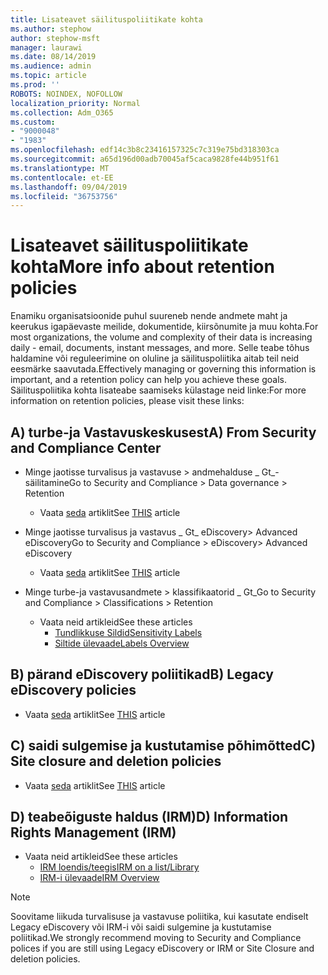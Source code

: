 ```yaml
---
title: Lisateavet säilituspoliitikate kohta
ms.author: stephow
author: stephow-msft
manager: laurawi
ms.date: 08/14/2019
ms.audience: admin
ms.topic: article
ms.prod: ''
ROBOTS: NOINDEX, NOFOLLOW
localization_priority: Normal
ms.collection: Adm_O365
ms.custom:
- "9000048"
- "1983"
ms.openlocfilehash: edf14c3b8c23416157325c7c319e75bd318303ca
ms.sourcegitcommit: a65d196d00adb70045af5caca9828fe44b951f61
ms.translationtype: MT
ms.contentlocale: et-EE
ms.lasthandoff: 09/04/2019
ms.locfileid: "36753756"
---
```

# <a name="more-info-about-retention-policies"></a><span data-ttu-id="4f169-102">Lisateavet säilituspoliitikate kohta</span><span class="sxs-lookup"><span data-stu-id="4f169-102">More info about retention policies</span></span>

<span data-ttu-id="4f169-103">Enamiku organisatsioonide puhul suureneb nende andmete maht ja keerukus igapäevaste meilide, dokumentide, kiirsõnumite ja muu kohta.</span><span class="sxs-lookup"><span data-stu-id="4f169-103">For most organizations, the volume and complexity of their data is increasing daily - email, documents, instant messages, and more.</span></span> <span data-ttu-id="4f169-104">Selle teabe tõhus haldamine või reguleerimine on oluline ja säilituspoliitika aitab teil neid eesmärke saavutada.</span><span class="sxs-lookup"><span data-stu-id="4f169-104">Effectively managing or governing this information is important, and a retention policy can help you achieve these goals.</span></span> <span data-ttu-id="4f169-105">Säilituspoliitika kohta lisateabe saamiseks külastage neid linke:</span><span class="sxs-lookup"><span data-stu-id="4f169-105">For more information on retention policies, please visit these links:</span></span>

## <a name="a-from-security-and-compliance-center"></a><span data-ttu-id="4f169-106">A) turbe-ja Vastavuskeskusest</span><span class="sxs-lookup"><span data-stu-id="4f169-106">A) From Security and Compliance Center</span></span>

- <span data-ttu-id="4f169-107">Minge jaotisse turvalisus ja vastavuse > andmehalduse _ Gt_-säilitamine</span><span class="sxs-lookup"><span data-stu-id="4f169-107">Go to Security and Compliance > Data governance > Retention</span></span>
  - <span data-ttu-id="4f169-108">Vaata [seda](https://docs.microsoft.com/office365/securitycompliance/retention-policies) artiklit</span><span class="sxs-lookup"><span data-stu-id="4f169-108">See [THIS](https://docs.microsoft.com/office365/securitycompliance/retention-policies) article</span></span>

- <span data-ttu-id="4f169-109">Minge jaotisse turvalisus ja vastavus _ Gt_ eDiscovery> Advanced eDiscovery</span><span class="sxs-lookup"><span data-stu-id="4f169-109">Go to Security and Compliance > eDiscovery> Advanced eDiscovery</span></span> 
  - <span data-ttu-id="4f169-110">Vaata [seda](https://docs.microsoft.com/office365/securitycompliance/ediscovery-cases) artiklit</span><span class="sxs-lookup"><span data-stu-id="4f169-110">See [THIS](https://docs.microsoft.com/office365/securitycompliance/ediscovery-cases) article</span></span>

- <span data-ttu-id="4f169-111">Minge turbe-ja vastavusandmete > klassifikaatorid _ Gt_</span><span class="sxs-lookup"><span data-stu-id="4f169-111">Go to Security and Compliance > Classifications > Retention</span></span>
  - <span data-ttu-id="4f169-112">Vaata neid artikleid</span><span class="sxs-lookup"><span data-stu-id="4f169-112">See these articles</span></span>
    - [<span data-ttu-id="4f169-113">Tundlikkuse Sildid</span><span class="sxs-lookup"><span data-stu-id="4f169-113">Sensitivity Labels</span></span>](https://docs.microsoft.com/office365/securitycompliance/sensitivity-labels)
    - [<span data-ttu-id="4f169-114">Siltide ülevaade</span><span class="sxs-lookup"><span data-stu-id="4f169-114">Labels Overview</span></span>](https://docs.microsoft.com/office365/securitycompliance/labels)

## <a name="b-legacy-ediscovery-policies"></a><span data-ttu-id="4f169-115">B) pärand eDiscovery poliitikad</span><span class="sxs-lookup"><span data-stu-id="4f169-115">B) Legacy eDiscovery policies</span></span>

- <span data-ttu-id="4f169-116">Vaata [seda](https://support.office.com/article/Set-up-an-eDiscovery-Center-in-SharePoint-Online-A18F8975-AA7F-43B4-A7D6-001D14744D8E) artiklit</span><span class="sxs-lookup"><span data-stu-id="4f169-116">See [THIS](https://support.office.com/article/Set-up-an-eDiscovery-Center-in-SharePoint-Online-A18F8975-AA7F-43B4-A7D6-001D14744D8E) article</span></span>

## <a name="c-site-closure-and-deletion-policies"></a><span data-ttu-id="4f169-117">C) saidi sulgemise ja kustutamise põhimõtted</span><span class="sxs-lookup"><span data-stu-id="4f169-117">C) Site closure and deletion policies</span></span>

- <span data-ttu-id="4f169-118">Vaata [seda](https://support.office.com/article/Use-policies-for-site-closure-and-deletion-A8280D82-27FD-48C5-9ADF-8A5431208BA5) artiklit</span><span class="sxs-lookup"><span data-stu-id="4f169-118">See [THIS](https://support.office.com/article/Use-policies-for-site-closure-and-deletion-A8280D82-27FD-48C5-9ADF-8A5431208BA5) article</span></span>  

## <a name="d-information-rights-management-irm"></a><span data-ttu-id="4f169-119">D) teabeõiguste haldus (IRM)</span><span class="sxs-lookup"><span data-stu-id="4f169-119">D) Information Rights Management (IRM)</span></span>

- <span data-ttu-id="4f169-120">Vaata neid artikleid</span><span class="sxs-lookup"><span data-stu-id="4f169-120">See these articles</span></span>
  - [<span data-ttu-id="4f169-121">IRM loendis/teegis</span><span class="sxs-lookup"><span data-stu-id="4f169-121">IRM on a list/Library</span></span>](https://support.office.com/article/apply-information-rights-management-to-a-list-or-library-3bdb5c4e-94fc-4741-b02f-4e7cc3c54aa1)
  - [<span data-ttu-id="4f169-122">IRM-i ülevaade</span><span class="sxs-lookup"><span data-stu-id="4f169-122">IRM Overview</span></span>](https://support.office.com/article/create-and-apply-information-management-policies-eb501fe9-2ef6-4150-945a-65a6451ee9e9)

> [!Note]
> <span data-ttu-id="4f169-123">Soovitame liikuda turvalisuse ja vastavuse poliitika, kui kasutate endiselt Legacy eDiscovery või IRM-i või saidi sulgemine ja kustutamise poliitikad.</span><span class="sxs-lookup"><span data-stu-id="4f169-123">We strongly recommend moving to Security and Compliance polices if you are still using Legacy eDiscovery or IRM or Site Closure and deletion policies.</span></span>

